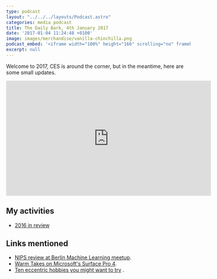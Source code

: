 ```yaml
---
type: podcast
layout: "../../../layouts/Podcast.astro"
categories: media podcast
title: The Daily Bark, 4th January 2017
date: '2017-01-04 11:24:48 +0100'
image: images/merchandise/vanilla-chinchilla.png
podcast_embed: '<iframe width="100%" height="166" scrolling="no" frameborder="no" src="https://w.soundcloud.com/player/?url=https%3A//api.soundcloud.com/tracks/300861032&amp;color=ff5500&amp;auto_play=false&amp;hide_related=false&amp;show_comments=true&amp;show_user=true&amp;show_reposts=false"></iframe>'
excerpt: null
---
```


Welcome to 2017, CES is around the corner, but in the meantime, here are some small updates.

<iframe width="560" height="315" src="https://www.youtube.com/embed/RckygbegGe0" frameborder="0" allowfullscreen="">
</iframe>

## My activities

- [2016 in review](/2016-in-review)

## Links mentioned

- [NIPS review at Berlin Machine Learning meetup](https://www.meetup.com/berlin-machine-learning/events/234989377/).
- [Warm Takes on Microsoft's Surface Pro 4](https://medium.com/@searls/warm-takes-on-microsofts-surface-pro-4-580f77634d2c#.6orebrov1).
- [Ten eccentric hobbies you might want to try](https://www.bbc.co.uk/programmes/articles/1dSmWZvwZzKdnhHZyjwNQdn/ten-eccentric-hobbies-you-might-want-to-try) .
